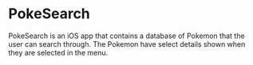 # PokeSearch

PokeSearch is an iOS app that contains a database of Pokemon that the user can search through. The Pokemon have select details shown when they are selected in the menu.
